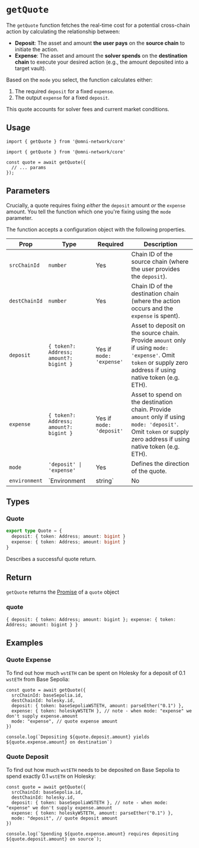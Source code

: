 # `getQuote`

The `getQuote` function fetches the real-time cost for a potential cross-chain action by calculating the relationship between:

*   **Deposit**: The asset and amount **the user pays** on the **source chain** to initiate the action.
*   **Expense**: The asset and amount the **solver spends** on the **destination chain** to execute your desired action (e.g., the amount deposited into a target vault).

Based on the `mode` you select, the function calculates either:

1.  The required `deposit` for a fixed `expense`.
2.  The output `expense` for a fixed `deposit`.

This quote accounts for solver fees and current market conditions.

## Usage

`import { getQuote } from '@omni-network/core'`

```tsx
import { getQuote } from '@omni-network/core'

const quote = await getQuote({
  // ... params
});
```

## Parameters

Crucially, a quote requires fixing *either* the `deposit` amount *or* the `expense` amount. You tell the function which one you're fixing using the `mode` parameter.

The function accepts a configuration object with the following properties.

| Prop          | Type                                   | Required | Description                                                                                                                                |
| ------------- | -------------------------------------- | -------- | ------------------------------------------------------------------------------------------------------------------------------------------ |
| `srcChainId`  | `number`                               | Yes      | Chain ID of the source chain (where the user provides the `deposit`).                                       |
| `destChainId` | `number`                               | Yes      | Chain ID of the destination chain (where the action occurs and the `expense` is spent).                                               |
| `deposit`     | `{ token?: Address; amount?: bigint }`     | Yes if `mode: 'expense'` | Asset to deposit on the source chain. Provide `amount` only if using `mode: 'expense'`. Omit `token` or supply zero address if using native token (e.g. ETH).                                     |
| `expense`     | `{ token?: Address; amount?: bigint }`     | Yes if `mode: 'deposit'` | Asset to spend on the destination chain. Provide `amount` only if using `mode: 'deposit'`. Omit `token` or supply zero address if using native token (e.g. ETH).                                     |
| `mode`        | `'deposit' \| 'expense'`               | Yes      | Defines the direction of the quote. |
| `environment`           | `Environment | string`                         | No      | SolverNet environment to use, either `mainnet` (default) or `testnet`. |

## Types

### Quote

```typescript
export type Quote = {
  deposit: { token: Address; amount: bigint }
  expense: { token: Address; amount: bigint }
}
```

Describes a successful quote return.

## Return

`getQuote` returns the [Promise](https://developer.mozilla.org/en-US/docs/Web/JavaScript/Reference/Global_Objects/Promise) of a `quote` object

### quote

`{ deposit: { token: Address; amount: bigint }; expense: { token: Address; amount: bigint } }`

## Examples

### Quote Expense

To find out how much `wstETH` can be spent on Holesky for a deposit of 0.1 `wstETH` from Base Sepolia:

```tsx
const quote = await getQuote({
  srcChainId: baseSepolia.id,
  destChainId: holesky.id,
  deposit: { token: baseSepoliaWSTETH, amount: parseEther("0.1") },
  expense: { token: holeskyWSTETH }, // note - when mode: "expense" we don't supply expense.amount
  mode: "expense", // quote expense amount
})

console.log(`Depositing ${quote.deposit.amount} yields ${quote.expense.amount} on destination`)
```

### Quote Deposit

To find out how much `wstETH` needs to be deposited on Base Sepolia to spend exactly 0.1 `wstETH` on Holesky:

```tsx
const quote = await getQuote({
  srcChainId: baseSepolia.id,
  destChainId: holesky.id,
  deposit: { token: baseSepoliaWSTETH }, // note - when mode: "expense" we don't supply expense.amount
  expense: { token: holeskyWSTETH, amount: parseEther("0.1") },
  mode: "deposit", // quote deposit amount
})

console.log(`Spending ${quote.expense.amount} requires depositing ${quote.deposit.amount} on source`);
```
